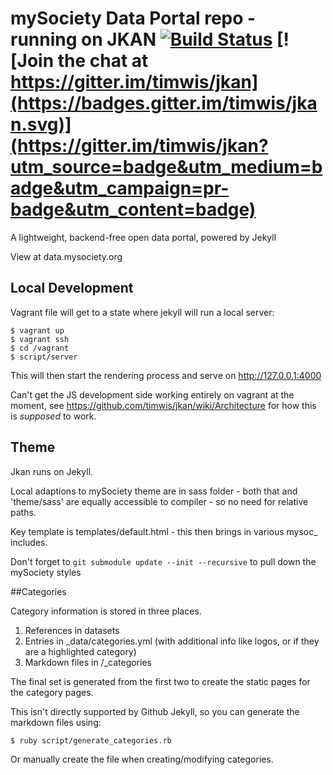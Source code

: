 # mySociety Data Portal repo - running on JKAN [![Build Status](https://travis-ci.org/timwis/jkan.svg?branch=gh-pages)](https://travis-ci.org/timwis/jkan) [![Join the chat at https://gitter.im/timwis/jkan](https://badges.gitter.im/timwis/jkan.svg)](https://gitter.im/timwis/jkan?utm_source=badge&utm_medium=badge&utm_campaign=pr-badge&utm_content=badge)
A lightweight, backend-free open data portal, powered by Jekyll

View at data.mysociety.org

## Local Development

Vagrant file will get to a state where jekyll will run a local server:

    $ vagrant up
    $ vagrant ssh  
    $ cd /vagrant
    $ script/server

This will then start the rendering process and serve on http://127.0.0.1:4000

Can't get the JS development side working entirely on vagrant at the moment, see https://github.com/timwis/jkan/wiki/Architecture for how this is *supposed* to work. 

## Theme

Jkan runs on Jekyll.

Local adaptions to mySociety theme are in sass folder - both that and 'theme/sass' are equally accessible to compiler - so no need for relative paths. 

Key template is templates/default.html - this then brings in various mysoc_ includes. 

Don't forget to `git submodule update --init --recursive` to pull down the mySociety styles

##Categories

Category information is stored in three places. 
 
1. References in datasets
2. Entries in _data/categories.yml (with additional info like logos, or if they are a highlighted category)
3. Markdown files in /_categories

The final set is generated from the first two to create the static pages for the category pages. 

This isn't directly supported by Github Jekyll, so you can generate the markdown files using:

    $ ruby script/generate_categories.rb
    
Or manually create the file when creating/modifying categories. 